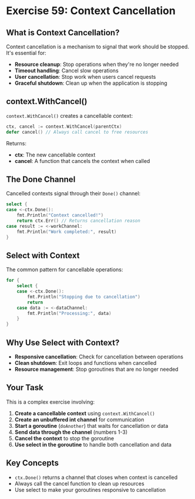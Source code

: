 # Exercise 59: Context Cancellation

## What is Context Cancellation?

Context cancellation is a mechanism to signal that work should be stopped. It's essential for:
- **Resource cleanup**: Stop operations when they're no longer needed
- **Timeout handling**: Cancel slow operations
- **User cancellation**: Stop work when users cancel requests
- **Graceful shutdown**: Clean up when the application is stopping

## context.WithCancel()

`context.WithCancel()` creates a cancellable context:

```go
ctx, cancel := context.WithCancel(parentCtx)
defer cancel() // Always call cancel to free resources
```

Returns:
- **ctx**: The new cancellable context
- **cancel**: A function that cancels the context when called

## The Done Channel

Cancelled contexts signal through their `Done()` channel:

```go
select {
case <-ctx.Done():
    fmt.Println("Context cancelled!")
    return ctx.Err() // Returns cancellation reason
case result := <-workChannel:
    fmt.Println("Work completed:", result)
}
```

## Select with Context

The common pattern for cancellable operations:

```go
for {
    select {
    case <-ctx.Done():
        fmt.Println("Stopping due to cancellation")
        return
    case data := <-dataChannel:
        fmt.Println("Processing:", data)
    }
}
```

## Why Use Select with Context?

- **Responsive cancellation**: Check for cancellation between operations
- **Clean shutdown**: Exit loops and functions when cancelled
- **Resource management**: Stop goroutines that are no longer needed

## Your Task

This is a complex exercise involving:

1. **Create a cancellable context** using `context.WithCancel()`
2. **Create an unbuffered int channel** for communication
3. **Start a goroutine** (`doAnother`) that waits for cancellation or data
4. **Send data through the channel** (numbers 1-3)
5. **Cancel the context** to stop the goroutine
6. **Use select in the goroutine** to handle both cancellation and data

## Key Concepts

- `ctx.Done()` returns a channel that closes when context is cancelled
- Always call the cancel function to clean up resources
- Use select to make your goroutines responsive to cancellation